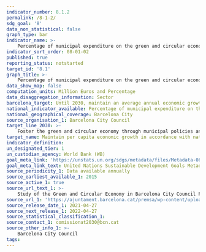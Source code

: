 ```yaml
---
indicator_number: 8.1.2
permalink: /8-1-2/
sdg_goal: '8'
data_non_statistical: false
graph_type: bar
indicator_name: >-
    Percentage of municipal expenditure on the green and circular economy sector, over total budget expenditure
indicator_sort_order: 08-01-02
published: true
reporting_status: notstarted
target_id: '8.1'
graph_title: >-
    Percentage of municipal expenditure on the green and circular economy sector, over total budget expenditure
data_show_map: false
computation_units: Million Euros and Percentage 
data_disaggregation_information: Sector
barcelona_target: Until 2030, maintain an average annual economic growth of around 1.2%, placing the focus of new growth on the green and circular economy, as well as on the digital sector 
national_indicator_available: Percentage of municipal expenditure on the green and circular economy sector, over total budget expenditure
national_geographical_coverage: Barcelona City
source_organisation_1: Barcelona City Council
target_line_2030: >-
    Foster the green and circular economy through municipal policies and services
target_name: Maintain per capita economic growth in accordance with national circumstances and, in particular, at least a 7% growth in annual Gross Domestic Product in the least developed countries
indicator_definition:
un_designated_tier: 1
un_custodian_agency: World Bank (WB)
goal_meta_link: 'https://unstats.un.org/sdgs/metadata/files/Metadata-08-01-01.pdf'
goal_meta_link_text: United Nations Sustainable Development Goals Metadata (pdf 894kB)
source_periodicity_1: Data available annually
source_earliest_available_1: 2015
source_active_1: true
source_url_text_1: >-
    Study of the Green and Circular Economy in Barcelona City Council Policies
source_url_1: 'https://ajuntament.barcelona.cat/premsa/wp-content/uploads/2019/01/Estudi-Economia-Circular-2018-ok002.pdf'
source_release_date_1: 2021-04-27
source_next_release_1: 2022-04-27
source_statistical_classification_1: 
source_contact_1: comissionat2030@bcn.cat
source_other_info_1: >-
    Barcelona City Council
tags:
---
```


